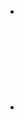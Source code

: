 <div>
<div class="social-links"><ul class="social-media-list"><li><a rel="me" href="https://www.linkedin.com/in/addanki-raghavendra-593252196/" title="robertwexler"><svg class="svg-icon grey"><use xlink:href="/assets/minima-social-icons.svg#linkedin"></use></svg></a></li><li><a rel="me" href="https://github.com/raghava-as" title="rwexler"><svg class="svg-icon grey"><use xlink:href="/assets/minima-social-icons.svg#github"></use></svg></a></li>
</div>
